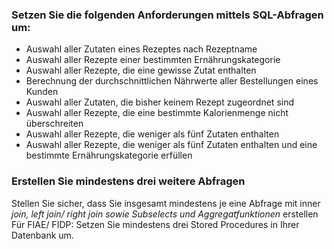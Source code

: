 ### Setzen Sie die folgenden Anforderungen mittels SQL-Abfragen um:

     
 - Auswahl aller Zutaten eines Rezeptes nach Rezeptname
 - Auswahl aller Rezepte einer bestimmten Ernährungskategorie
 - Auswahl aller Rezepte, die eine gewisse Zutat enthalten
 - Berechnung der durchschnittlichen Nährwerte aller Bestellungen eines Kunden
 - Auswahl aller Zutaten, die bisher keinem Rezept zugeordnet sind
 - Auswahl aller Rezepte, die eine bestimmte Kalorienmenge nicht überschreiten
 - Auswahl aller Rezepte, die weniger als fünf Zutaten enthalten
 - Auswahl aller Rezepte, die weniger als fünf Zutaten enthalten und eine bestimmte Ernährungskategorie erfüllen


### Erstellen Sie mindestens drei weitere Abfragen
Stellen Sie sicher, dass Sie insgesamt mindestens je eine Abfrage mit inner *join, left join/ right join sowie Subselects und Aggregatfunktionen* erstellen
Für FIAE/ FIDP: Setzen Sie mindestens drei Stored Procedures in Ihrer Datenbank um.

